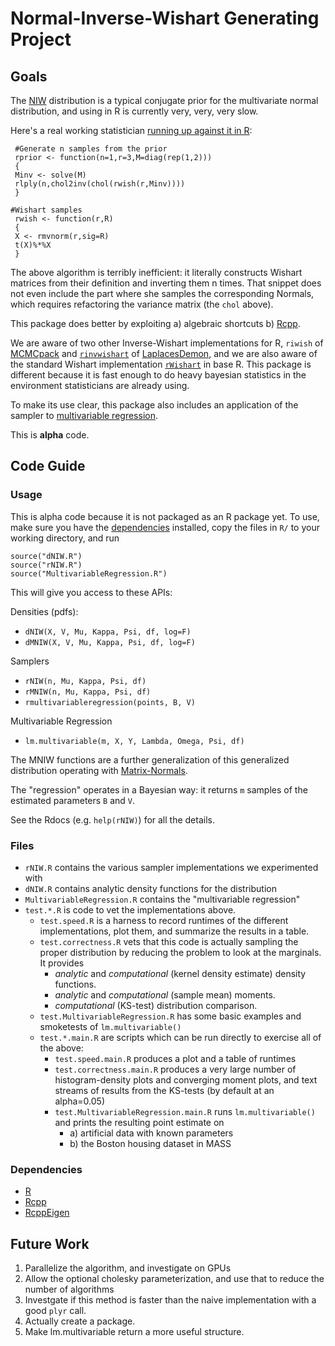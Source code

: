 Normal-Inverse-Wishart Generating Project
=========================================

Goals
----

The [NIW](https://en.wikipedia.org/wiki/Normal-inverse-Wishart_distribution) distribution
is a typical conjugate prior for the multivariate normal distribution,
and using in R is currently very, very, very slow.

Here's a real working statistician [running up against it in R](https://dahtah.wordpress.com/2012/03/07/why-an-inverse-wishart-prior-may-not-be-such-a-good-idea/):
```{R}
 #Generate n samples from the prior
 rprior <- function(n=1,r=3,M=diag(rep(1,2)))
 {
 Minv <- solve(M)
 rlply(n,chol2inv(chol(rwish(r,Minv))))
 }
 
#Wishart samples
 rwish <- function(r,R)
 {
 X <- rmvnorm(r,sig=R)
 t(X)%*%X
 }
```

The above algorithm is terribly inefficient: it literally constructs Wishart matrices from their definition and inverting them n times.
That snippet does not even include the part where she samples the corresponding Normals,
which requires refactoring the variance matrix (the `chol` above).

This package does better by exploiting a) algebraic shortcuts b) [Rcpp](http://rcpp.org).

We are aware of two other Inverse-Wishart implementations for R,
`riwish` of [MCMCpack](http://mcmcpack.wustl.edu/) and 
[`rinvwishart`](https://github.com/Statisticat/LaplacesDemon/blob/master/R/distributions.R)
 of [LaplacesDemon](http://www.bayesian-inference.com/software),
 and we are also aware of the standard Wishart implementation
 [`rWishart`](http://svn.r-project.org/R/trunk/src/library/stats/src/rWishart.c()) in base R.
 This package is different because it is fast enough to do heavy bayesian
 statistics in the environment statisticians are already using.

To make its use clear, this package also includes an application of the sampler to
[multivariable regression](https://en.wikipedia.org/wiki/Bayesian_multivariate_linear_regression).

<!--  [the](http://www.ats.ucla.edu/stat/stata/dae/mvreg.htm) [alternatives](http://cameron.econ.ucdavis.edu/excel/ex61multipleregression.html). -->

This is **alpha** code.

Code Guide
----------------

### Usage

This is alpha code because it is not packaged as an R package yet.
To use, make sure you have the [dependencies](#dependencies) installed,
copy the files in `R/` to your working directory, and run
```{r}
source("dNIW.R")
source("rNIW.R")
source("MultivariableRegression.R")
```

This will give you access to these APIs:

Densities (pdfs):

* `dNIW(X, V, Mu, Kappa, Psi, df, log=F)`
* `dMNIW(X, V, Mu, Kappa, Psi, df, log=F)`

Samplers

* `rNIW(n, Mu, Kappa, Psi, df)`
* `rMNIW(n, Mu, Kappa, Psi, df)`
* `rmultivariableregression(points, B, V)`

Multivariable Regression

* `lm.multivariable(m, X, Y, Lambda, Omega, Psi, df)`

The MNIW functions are a further generalization of this generalized distribution
 operating with [Matrix-Normals](https://en.wikipedia.org/wiki/Matrix_normal_distribution).
 
The "regression" operates in a Bayesian way: it returns `m` samples of the estimated parameters `B` and `V`.
 
See the Rdocs (e.g. `help(rNIW)`) for all the details.

### Files

* `rNIW.R` contains the various sampler implementations we experimented with
* `dNIW.R` contains analytic density functions for the distribution
* `MultivariableRegression.R` contains the "multivariable regression"
* `test.*.R` is code to vet the implementations above.
    * `test.speed.R` is a harness to record runtimes of the different implementations, plot them, and summarize the results in a table.
    * `test.correctness.R`  vets that this code is actually sampling the proper distribution by reducing the problem to look at the marginals. It provides
        * _analytic_ and _computational_ (kernel density estimate) density functions.
        * _analytic_ and _computational_ (sample mean) moments.
        * _computational_ (KS-test) distribution comparison.
    * `test.MultivariableRegression.R` has some basic examples and smoketests of `lm.multivariable()`
    * `test.*.main.R` are scripts which can be run directly to exercise all of the above:
        * `test.speed.main.R` produces a plot and a table of runtimes
        * `test.correctness.main.R` produces a very large number of histogram-density plots and converging moment plots, and text streams of results from the KS-tests (by default at an alpha=0.05)
        * `test.MultivariableRegression.main.R` runs `lm.multivariable()` and prints the resulting point estimate on
            * a) artificial data with known parameters
            * b) the Boston housing dataset in MASS

### Dependencies

* [R](http://r-project.org)
* [Rcpp](http://cran.r-project.org/web/packages/Rcpp/index.html)
* [RcppEigen](http://cran.r-project.org/web/packages/RcppEigen/index.html)


Future Work
-----------

1. Parallelize the algorithm, and investigate on GPUs
1. Allow the optional cholesky parameterization, and use that to reduce the number of algorithms
1. Investgate if this method is faster than the naive implementation with a good `plyr` call.
1. Actually create a package.
1. Make lm.multivariable return a more useful structure.